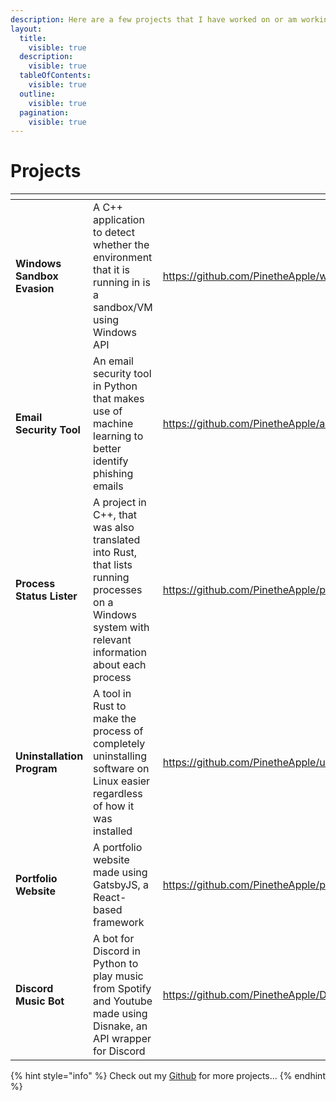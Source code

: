 ```yaml
---
description: Here are a few projects that I have worked on or am working on currently
layout:
  title:
    visible: true
  description:
    visible: true
  tableOfContents:
    visible: true
  outline:
    visible: true
  pagination:
    visible: true
---
```


# Projects

<table data-view="cards" data-full-width="false"><thead><tr><th></th><th></th><th data-hidden data-card-target data-type="content-ref"></th><th data-hidden data-card-cover data-type="files"></th></tr></thead><tbody><tr><td><strong>Windows Sandbox Evasion</strong></td><td>A C++ application to detect whether the environment that it is running in is a sandbox/VM using Windows API</td><td><a href="https://github.com/PinetheApple/windows_sandbox_detection">https://github.com/PinetheApple/windows_sandbox_detection</a></td><td><a href="../.gitbook/assets/img.png">img.png</a></td></tr><tr><td><strong>Email Security Tool</strong></td><td>An email security tool in Python that makes use of machine learning to better identify phishing emails</td><td><a href="https://github.com/PinetheApple/advanced_email_security">https://github.com/PinetheApple/advanced_email_security</a></td><td><a href="../.gitbook/assets/img.png">img.png</a></td></tr><tr><td><strong>Process Status Lister</strong></td><td>A project in C++, that was also translated into Rust, that lists running processes on a Windows system with relevant information about each process</td><td><a href="https://github.com/PinetheApple/proclist_rs">https://github.com/PinetheApple/proclist_rs</a></td><td><a href="../.gitbook/assets/img.png">img.png</a></td></tr><tr><td><strong>Uninstallation Program</strong></td><td>A tool in Rust to make the process of completely uninstalling software on Linux easier regardless of how it was installed</td><td><a href="https://github.com/PinetheApple/uninstall_rust">https://github.com/PinetheApple/uninstall_rust</a></td><td><a href="../.gitbook/assets/img.png">img.png</a></td></tr><tr><td><strong>Portfolio Website</strong></td><td>A portfolio website made using GatsbyJS, a React-based framework</td><td><a href="https://github.com/PinetheApple/pinetheapple_2">https://github.com/PinetheApple/pinetheapple_2</a></td><td><a href="../.gitbook/assets/img.png">img.png</a></td></tr><tr><td><strong>Discord Music Bot</strong></td><td>A bot for Discord in Python to play music from Spotify and Youtube made using Disnake, an API wrapper for Discord</td><td><a href="https://github.com/PinetheApple/DiscordMusicBot">https://github.com/PinetheApple/DiscordMusicBot</a></td><td><a href="../.gitbook/assets/img.png">img.png</a></td></tr></tbody></table>



{% hint style="info" %}
Check out my [Github](https://github.com/PinetheApple?tab=repositories) for more projects...
{% endhint %}
